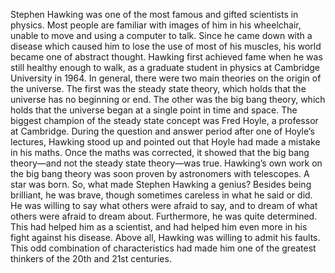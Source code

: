 Stephen Hawking was one of the most famous and gifted scientists in physics. Most people are familiar with images of him in his wheelchair, unable to move and using a computer to talk. Since he came down with a disease which caused him to lose the use of most of his muscles, his world became one of abstract thought.
Hawking first achieved fame when he was still healthy enough to walk, as a graduate student in physics at Cambridge University in 1964. In general, there were two main theories on the origin of the universe. The first was the steady state theory, which holds that the universe has no beginning or end. The other was the big bang theory, which holds that the universe began at a single point in time and space. The biggest champion of the steady state concept was Fred Hoyle, a professor at Cambridge. During the question and answer period after one of Hoyle’s lectures, Hawking stood up and pointed out that Hoyle had made a mistake in his maths. Once the maths was corrected, it showed that the big bang theory—and not the steady state theory—was true. Hawking’s own work on the big bang theory was soon proven by astronomers with telescopes. A star was born.
So, what made Stephen Hawking a genius? Besides being brilliant, he was brave, though sometimes careless in what he said or did. He was willing to say what others were afraid to say, and to dream of what others were afraid to dream about. Furthermore, he was quite determined. This had helped him as a scientist, and had helped him even more in his fight against his disease. Above all, Hawking was willing to admit his faults. This odd combination of characteristics had made him one of the greatest thinkers of the 20th and 21st centuries.